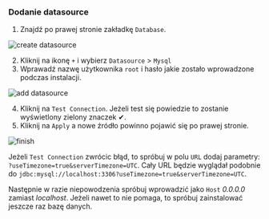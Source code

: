 ### Dodanie datasource

1. Znajdź po prawej stronie zakładkę `Database`.

![create datasource](assets/datasource/_1.png)


2. Kliknij na ikonę `+` i wybierz `Datasource` > `Mysql`
3. Wprawadź nazwę użytkownika `root` i hasło jakie zostało wprowadzone podczas instalacji.

![add datasource](assets/datasource/_2.png)

4. Kliknij na `Test Connection`. Jeżeli test się powiedzie to zostanie wyświetlony zielony znaczek  ✔.
5. Kliknij na `Apply` a nowe źródło powinno pojawić się po prawej stronie.

![finish](assets/datasource/_3.png)

Jeżeli `Test Connection` zwrócic błąd, to spróbuj w polu `URL` dodaj parametry:
`?useTimezone=true&serverTimezone=UTC`. Cały URL będzie wyglądał podobnie do 
`jdbc:mysql://localhost:3306?useTimezone=true&serverTimezone=UTC`.
  
Następnie w razie niepowodzenia spróbuj wprowadzić jako `Host` *0.0.0.0* zamiast *localhost*.
Jeżeli nawet to nie pomaga, to spróbuj zainstalować jeszcze raz bazę danych.
